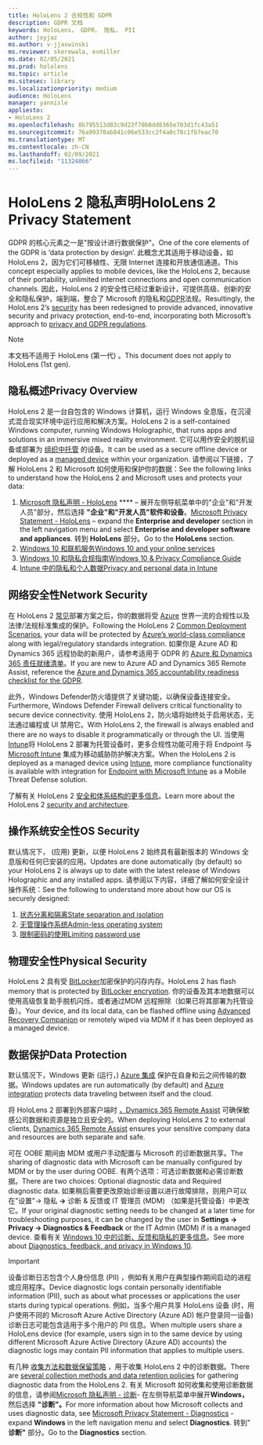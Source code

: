 ```yaml
---
title: HoloLens 2 合规性和 GDPR
description: GDPR 文档
keywords: HoloLens， GDPR， 隐私， PII
author: joyjaz
ms.author: v-jjaswinski
ms.reviewer: skerewala, evmiller
ms.date: 02/05/2021
ms.prod: hololens
ms.topic: article
ms.sitesec: library
ms.localizationpriority: medium
audience: HoloLens
manager: yannisle
appliesto:
- HoloLens 2
ms.openlocfilehash: 8b795513d83c9d23f70b8dd8365e703d1fc43a51
ms.sourcegitcommit: 76a99370ab841c06e533cc2f4a0c78c1fb7eac70
ms.translationtype: MT
ms.contentlocale: zh-CN
ms.lasthandoff: 02/09/2021
ms.locfileid: "11324866"
---
```

# <span data-ttu-id="fdf91-104">HoloLens 2 隐私声明</span><span class="sxs-lookup"><span data-stu-id="fdf91-104">HoloLens 2 Privacy Statement</span></span>

<span data-ttu-id="fdf91-105">GDPR 的核心元素之一是"按设计进行数据保护"。</span><span class="sxs-lookup"><span data-stu-id="fdf91-105">One of the core elements of the GDPR is ‘data protection by design’.</span></span> <span data-ttu-id="fdf91-106">此概念尤其适用于移动设备，如 HoloLens 2，因为它们可移植性、无限 Internet 连接和开放通信通道。</span><span class="sxs-lookup"><span data-stu-id="fdf91-106">This concept especially applies to mobile devices, like the HoloLens 2, because of their portability, unlimited internet connections and open communication channels.</span></span> <span data-ttu-id="fdf91-107">因此，HoloLens 2 的安全性已经[](https://docs.microsoft.com/hololens/security-architecture)过重新设计，可提供高级、创新的安全和隐私保护，端到端，整合了 Microsoft 的隐私和[GDPR](https://privacy.microsoft.com/)法规。</span><span class="sxs-lookup"><span data-stu-id="fdf91-107">Resultingly, the HoloLens 2’s [security](https://docs.microsoft.com/hololens/security-architecture) has been redesigned to provide advanced, innovative security and privacy protection, end-to-end, incorporating both Microsoft’s approach to [privacy and GDPR regulations](https://privacy.microsoft.com/).</span></span>

 >[!NOTE]
> <span data-ttu-id="fdf91-108">本文档不适用于 HoloLens (第一代) 。</span><span class="sxs-lookup"><span data-stu-id="fdf91-108">This document does not apply to HoloLens (1st gen).</span></span>

## <span data-ttu-id="fdf91-109">隐私概述</span><span class="sxs-lookup"><span data-stu-id="fdf91-109">Privacy Overview</span></span>

<span data-ttu-id="fdf91-110">HoloLens 2 是一台自包含的 Windows 计算机，运行 Windows 全息版，在沉浸式混合现实环境中运行应用和解决方案。</span><span class="sxs-lookup"><span data-stu-id="fdf91-110">HoloLens 2 is a self-contained Windows computer, running Windows Holographic, that runs apps and solutions in an immersive mixed reality environment.</span></span> <span data-ttu-id="fdf91-111">它可以用作安全的脱机设备或部署为 [组织中托管](https://docs.microsoft.com/mem/intune/fundamentals/windows-holographic-for-business) 的设备。</span><span class="sxs-lookup"><span data-stu-id="fdf91-111">It can be used as a secure offline device or deployed as a [managed device](https://docs.microsoft.com/mem/intune/fundamentals/windows-holographic-for-business) within your organization.</span></span> <span data-ttu-id="fdf91-112">请参阅以下链接，了解 HoloLens 2 和 Microsoft 如何使用和保护你的数据：</span><span class="sxs-lookup"><span data-stu-id="fdf91-112">See the following links to understand how the HoloLens 2 and Microsoft uses and protects your data:</span></span>
1. <span data-ttu-id="fdf91-113">[Microsoft 隐私声明 - HoloLens](https://privacy.microsoft.com/privacystatement) \*\*\*\* – 展开左侧导航菜单中的"企业"和"开发人员"部分，然后选择 **"企业"和"开发人员"软件和设备**。</span><span class="sxs-lookup"><span data-stu-id="fdf91-113">[Microsoft Privacy Statement - HoloLens](https://privacy.microsoft.com/privacystatement) – expand the **Enterprise and developer** section in the left navigation menu and select **Enterprise and developer software and appliances**.</span></span> <span data-ttu-id="fdf91-114">转到 **HoloLens** 部分。</span><span class="sxs-lookup"><span data-stu-id="fdf91-114">Go to the **HoloLens** section.</span></span>
2.  [<span data-ttu-id="fdf91-115">Windows 10 和联机服务</span><span class="sxs-lookup"><span data-stu-id="fdf91-115">Windows 10 and your online services</span></span>](https://privacy.microsoft.com/windows10privacy)
3.  [<span data-ttu-id="fdf91-116">Windows 10 和隐私合规指南</span><span class="sxs-lookup"><span data-stu-id="fdf91-116">Windows 10 & Privacy Compliance Guide</span></span>](https://docs.microsoft.com/windows/privacy/windows-10-and-privacy-compliance)
4.  [<span data-ttu-id="fdf91-117">Intune 中的隐私和个人数据</span><span class="sxs-lookup"><span data-stu-id="fdf91-117">Privacy and personal data in Intune</span></span>](https://docs.microsoft.com/mem/intune/protect/privacy-personal-data)

## <span data-ttu-id="fdf91-118">网络安全性</span><span class="sxs-lookup"><span data-stu-id="fdf91-118">Network Security</span></span>
<span data-ttu-id="fdf91-119">在 HoloLens 2 [常见](https://docs.microsoft.com/hololens/common-scenarios)部署方案之后，你的数据将受 [Azure](https://docs.microsoft.com/azure/compliance/) 世界一流的合规性以及法律/法规标准集成的保护。</span><span class="sxs-lookup"><span data-stu-id="fdf91-119">Following the HoloLens 2 [Common Deployment Scenarios](https://docs.microsoft.com/hololens/common-scenarios), your data will be protected by [Azure’s world-class compliance](https://docs.microsoft.com/azure/compliance/) along with legal/regulatory standards integration.</span></span> <span data-ttu-id="fdf91-120">如果你是 Azure AD 和 Dynamics 365 远程协助的新用户，请参考适用于 GDPR 的 [Azure 和 Dynamics 365 责任就绪清单](https://docs.microsoft.com/compliance/regulatory/gdpr-arc-azure-dynamics)。</span><span class="sxs-lookup"><span data-stu-id="fdf91-120">If you are new to Azure AD and Dynamics 365 Remote Assist, reference the [Azure and Dynamics 365 accountability readiness checklist for the GDPR](https://docs.microsoft.com/compliance/regulatory/gdpr-arc-azure-dynamics).</span></span>

<span data-ttu-id="fdf91-121">此外，Windows Defender防火墙提供了关键功能，以确保设备连接安全。</span><span class="sxs-lookup"><span data-stu-id="fdf91-121">Furthermore, Windows Defender Firewall delivers critical functionality to secure device connectivity.</span></span> <span data-ttu-id="fdf91-122">使用 HoloLens 2，防火墙将始终处于启用状态，无法通过编程或 UI 禁用它。</span><span class="sxs-lookup"><span data-stu-id="fdf91-122">With HoloLens 2, the firewall is always enabled and there are no ways to disable it programmatically or through the UI.</span></span> <span data-ttu-id="fdf91-123">当使用 [Intune](https://docs.microsoft.com/mem/intune/protect/device-compliance-get-started)将 HoloLens 2 部署为托管设备时，更多合规性功能可用于将 Endpoint 与 [Microsoft Intune](https://docs.microsoft.com/mem/intune/protect/advanced-threat-protection) 集成为移动威胁防护解决方案。</span><span class="sxs-lookup"><span data-stu-id="fdf91-123">When the HoloLens 2 is deployed as a managed device using [Intune](https://docs.microsoft.com/mem/intune/protect/device-compliance-get-started), more compliance functionality is available with integration for [Endpoint with Microsoft Intune](https://docs.microsoft.com/mem/intune/protect/advanced-threat-protection) as a Mobile Threat Defense solution.</span></span> 

<span data-ttu-id="fdf91-124">了解有关 HoloLens 2 [安全和体系结构的更多信息](https://docs.microsoft.com/hololens/security-architecture)。</span><span class="sxs-lookup"><span data-stu-id="fdf91-124">Learn more about the HoloLens 2 [security and architecture](https://docs.microsoft.com/hololens/security-architecture).</span></span>

## <span data-ttu-id="fdf91-125">操作系统安全性</span><span class="sxs-lookup"><span data-stu-id="fdf91-125">OS Security</span></span>
<span data-ttu-id="fdf91-126">默认情况下， (应用) 更新，以便 HoloLens 2 始终具有最新版本的 Windows 全息版和任何已安装的应用。</span><span class="sxs-lookup"><span data-stu-id="fdf91-126">Updates are done automatically (by default) so your HoloLens 2 is always up to date with the latest release of Windows Holographic and any installed apps.</span></span> <span data-ttu-id="fdf91-127">请参阅以下内容，详细了解如何安全设计操作系统：</span><span class="sxs-lookup"><span data-stu-id="fdf91-127">See the following to understand more about how our OS is securely designed:</span></span>
1. [<span data-ttu-id="fdf91-128">状态分离和隔离</span><span class="sxs-lookup"><span data-stu-id="fdf91-128">State separation and isolation</span></span>](https://docs.microsoft.com/hololens/security-state-separation-isolation)
1. [<span data-ttu-id="fdf91-129">无管理操作系统</span><span class="sxs-lookup"><span data-stu-id="fdf91-129">Admin-less operating system</span></span>](https://docs.microsoft.com/hololens/security-adminless-os)
1. [<span data-ttu-id="fdf91-130">限制密码的使用</span><span class="sxs-lookup"><span data-stu-id="fdf91-130">Limiting password use</span></span>](https://docs.microsoft.com/hololens/security-limiting-password-use)

## <span data-ttu-id="fdf91-131">物理安全性</span><span class="sxs-lookup"><span data-stu-id="fdf91-131">Physical Security</span></span>
<span data-ttu-id="fdf91-132">HoloLens 2 具有受 [BitLocker](https://docs.microsoft.com/hololens/security-encryption-data-protection)加密保护的闪存内存。</span><span class="sxs-lookup"><span data-stu-id="fdf91-132">HoloLens 2 has flash memory that is protected by [BitLocker encryption](https://docs.microsoft.com/hololens/security-encryption-data-protection).</span></span> <span data-ttu-id="fdf91-133">你的设备及其本地数据可以使用高级恢复助手脱机闪烁，或者通过[](https://www.microsoft.com/p/advanced-recovery-companion/9p74z35sfrs8#activetab=pivot:overviewtab)MDM 远程擦除（如果已将其部署为托管设备）。</span><span class="sxs-lookup"><span data-stu-id="fdf91-133">Your device, and its local data, can be flashed offline using [Advanced Recovery Companion](https://www.microsoft.com/p/advanced-recovery-companion/9p74z35sfrs8#activetab=pivot:overviewtab) or remotely wiped via MDM if it has been deployed as a managed device.</span></span>

## <span data-ttu-id="fdf91-134">数据保护</span><span class="sxs-lookup"><span data-stu-id="fdf91-134">Data Protection</span></span>
<span data-ttu-id="fdf91-135">默认情况下，Windows 更新 (运行，) [Azure 集成](https://docs.microsoft.com/hololens/security-encryption-data-protection#Azure-integration) 保护在自身和云之间传输的数据。</span><span class="sxs-lookup"><span data-stu-id="fdf91-135">Windows updates are run automatically (by default) and [Azure integration](https://docs.microsoft.com/hololens/security-encryption-data-protection#Azure-integration) protects data traveling between itself and the cloud.</span></span> 

<span data-ttu-id="fdf91-136">将 HoloLens 2 部署到外部客户端时 [，Dynamics 365 Remote Assist](https://docs.microsoft.com/hololens/hololens2-deployment-guide) 可确保敏感公司数据和资源是独立且安全的。</span><span class="sxs-lookup"><span data-stu-id="fdf91-136">When deploying HoloLens 2 to external clients, [Dynamics 365 Remote Assist](https://docs.microsoft.com/hololens/hololens2-deployment-guide) ensures your sensitive company data and resources are both separate and safe.</span></span> 

<span data-ttu-id="fdf91-137">可在 OOBE 期间由 MDM 或用户手动配置与 Microsoft 的诊断数据共享。</span><span class="sxs-lookup"><span data-stu-id="fdf91-137">The sharing of diagnostic data with Microsoft can be manually configured by MDM or by the user during OOBE.</span></span> <span data-ttu-id="fdf91-138">有两个选项：可选诊断数据和必需诊断数据。</span><span class="sxs-lookup"><span data-stu-id="fdf91-138">There are two choices: Optional diagnostic data and Required diagnostic data.</span></span> <span data-ttu-id="fdf91-139">如果稍后需要更改原始诊断设置以进行故障排除，则用户可以在"设置"-> 隐私 **->** 诊断 & 反馈或 IT 管理员 (MDM) （如果是托管设备）中更改它。</span><span class="sxs-lookup"><span data-stu-id="fdf91-139">If your original diagnostic setting needs to be changed at a later time for troubleshooting purposes, it can be changed by the user in **Settings -> Privacy -> Diagnostics & Feedback** or the IT Admin (MDM) if is a managed device.</span></span> <span data-ttu-id="fdf91-140">查看有关 [Windows 10 中的诊断、反馈和隐私的更多信息](https://support.microsoft.com/windows/diagnostics-feedback-and-privacy-in-windows-10-28808a2b-a31b-dd73-dcd3-4559a5199319)。</span><span class="sxs-lookup"><span data-stu-id="fdf91-140">See more about [Diagnostics, feedback, and privacy in Windows 10](https://support.microsoft.com/windows/diagnostics-feedback-and-privacy-in-windows-10-28808a2b-a31b-dd73-dcd3-4559a5199319).</span></span>

> [!Important]
> <span data-ttu-id="fdf91-141">设备诊断日志包含个人身份信息 (PII) ，例如有关用户在典型操作期间启动的进程或应用程序。</span><span class="sxs-lookup"><span data-stu-id="fdf91-141">Device diagnostic logs contain personally identifiable information (PII), such as about what processes or applications the user starts during typical operations.</span></span> <span data-ttu-id="fdf91-142">例如，当多个用户共享 HoloLens 设备 (时，用户使用不同的 Microsoft Azure Active Directory (Azure AD) 帐户登录同一设备) 诊断日志可能包含适用于多个用户的 PII 信息。</span><span class="sxs-lookup"><span data-stu-id="fdf91-142">When multiple users share a HoloLens device (for example, users sign in to the same device by using different Microsoft Azure Active Directory (Azure AD) accounts) the diagnostic logs may contain PII information that applies to multiple users.</span></span>

 

<span data-ttu-id="fdf91-143">有几种 [收集方法和数据保留策略](https://docs.microsoft.com/hololens/hololens-diagnostic-logs) ，用于收集 HoloLens 2 中的诊断数据。</span><span class="sxs-lookup"><span data-stu-id="fdf91-143">There are [several collection methods and data retention policies](https://docs.microsoft.com/hololens/hololens-diagnostic-logs) for gathering diagnostic data from the HoloLens 2.</span></span>  <span data-ttu-id="fdf91-144">有关 Microsoft 如何收集和使用诊断数据的信息，请参阅[Microsoft 隐私声明 - 诊断](https://privacy.microsoft.com/privacystatement)- 在左侧导航菜单中展开**Windows，** 然后选择 **"诊断"。**</span><span class="sxs-lookup"><span data-stu-id="fdf91-144">For more information about how Microsoft collects and uses diagnostic data, see [Microsoft Privacy Statement - Diagnostics](https://privacy.microsoft.com/privacystatement) - expand **Windows** in the left navigation menu and select **Diagnostics**.</span></span> <span data-ttu-id="fdf91-145">转到" **诊断"** 部分。</span><span class="sxs-lookup"><span data-stu-id="fdf91-145">Go to the **Diagnostics** section.</span></span>
